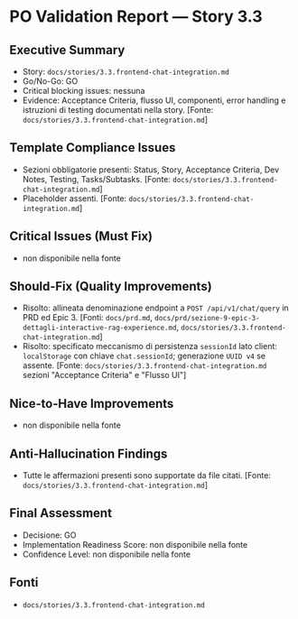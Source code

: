 # PO Validation Report — Story 3.3

## Executive Summary
- Story: `docs/stories/3.3.frontend-chat-integration.md`
- Go/No-Go: GO
- Critical blocking issues: nessuna
- Evidence: Acceptance Criteria, flusso UI, componenti, error handling e istruzioni di testing documentati nella story. [Fonte: `docs/stories/3.3.frontend-chat-integration.md`]

## Template Compliance Issues
- Sezioni obbligatorie presenti: Status, Story, Acceptance Criteria, Dev Notes, Testing, Tasks/Subtasks. [Fonte: `docs/stories/3.3.frontend-chat-integration.md`]
- Placeholder assenti. [Fonte: `docs/stories/3.3.frontend-chat-integration.md`]

## Critical Issues (Must Fix)
- non disponibile nella fonte

## Should‑Fix (Quality Improvements)
- Risolto: allineata denominazione endpoint a `POST /api/v1/chat/query` in PRD ed Epic 3. [Fonti: `docs/prd.md`, `docs/prd/sezione-9-epic-3-dettagli-interactive-rag-experience.md`, `docs/stories/3.3.frontend-chat-integration.md`]
- Risolto: specificato meccanismo di persistenza `sessionId` lato client: `localStorage` con chiave `chat.sessionId`; generazione `UUID v4` se assente. [Fonte: `docs/stories/3.3.frontend-chat-integration.md` sezioni "Acceptance Criteria" e "Flusso UI"]

## Nice‑to‑Have Improvements
- non disponibile nella fonte

## Anti‑Hallucination Findings
- Tutte le affermazioni presenti sono supportate da file citati. [Fonte: `docs/stories/3.3.frontend-chat-integration.md`]

## Final Assessment
- Decisione: GO
- Implementation Readiness Score: non disponibile nella fonte
- Confidence Level: non disponibile nella fonte

## Fonti
- `docs/stories/3.3.frontend-chat-integration.md`